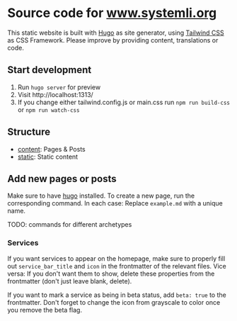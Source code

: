 # Source code for www.systemli.org

This static website is built with [Hugo](https://github.com/gohugoio/hugo) as site generator, using [Tailwind CSS](https://tailwindcss.com/) as CSS Framework.
Please improve by providing content, translations or code.

## Start development

 1. Run `hugo server` for preview
 2. Visit http://localhost:1313/
 3. If you change either tailwind.config.js or main.css run `npm run build-css` or `npm run watch-css`

## Structure

* [content](content/): Pages & Posts
* [static](static/): Static content

## Add new pages or posts

Make sure to have [hugo](https://gohugo.io/getting-started/installing/) installed. To create a new page, run the corresponding command. In each case: Replace `example.md` with a unique name.

TODO: commands for different archetypes

### Services

If you want services to appear on the homepage, make sure to properly fill out `service_bar_title` and `icon` in the frontmatter of the relevant files. Vice versa: If you don't want them to show, delete these properties from the frontmatter (don't just leave blank, delete).

If you want to mark a service as being in beta status, add `beta: true` to the frontmatter. Don't forget to change the icon from grayscale to color once you remove the beta flag.
